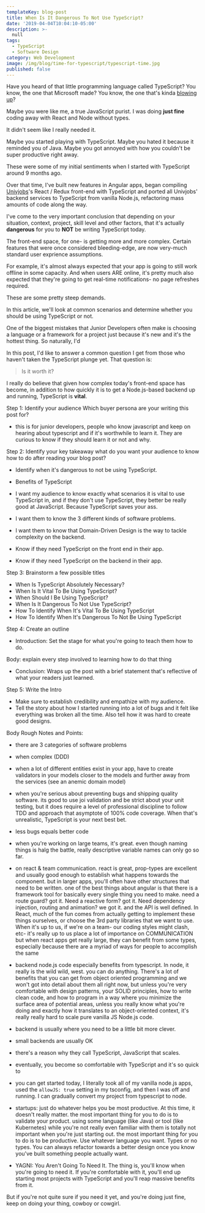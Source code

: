 ```yaml
---
templateKey: blog-post
title: When Is It Dangerous To Not Use TypeScript?
date: '2019-04-04T10:04:10-05:00'
description: >-
  null
tags:
  - TypeScript
  - Software Design
category: Web Development
image: /img/blog/time-for-typescript/typescript-time.jpg
published: false
---
```


Have you heard of that little programming language called TypeScript? You know, the one that Microsoft made? You know, the one that's kinda [blowing up](https://redmonk.com/sogrady/2019/03/20/language-rankings-1-19/?utm_campaign=digest&utm_medium=email&utm_source=nuzzel)? 

Maybe you were like me, a true JavaScript purist. I was doing **just fine** coding away with React and Node without types.

It didn't seem like I really needed it. 

Maybe you started playing with TypeScript. Maybe you hated it because it reminded you of Java. Maybe you got annoyed with how you couldn't be super productive right away. 

These were some of my initial sentiments when I started with TypeScript around 9 months ago. 

Over that time, I've built new features in Angular apps, began compiling [Univjobs](https://univjobs.ca)'s React / Redux front-end with TypeScript and ported all Univjobs' backend services to TypeScript from vanilla Node.js, refactoring mass amounts of code along the way.

I've come to the very important conclusion that depending on your situation, context, project, skill level and other factors, that it's actually **dangerous** for you to **NOT** be writing TypeScript today.

The front-end space, for one- is getting more and more complex. Certain features that were once considered bleeding-edge, are now very-much standard user exprience assumptions. 

For example, it's almost always expected that your app is going to still work offline in some capacity. And when users ARE online, it's pretty much also expected that they're going to get real-time notifications- no page refreshes required. 

These are some pretty steep demands.

In this article, we'll look at common scenarios and determine whether you should be using TypeScript or not.





One of the biggest mistakes that Junior Developers often make is choosing a language or a framework for a project just because it's new and it's the hottest thing. So naturally, I'd

In this post, I'd like to answer a common question I get from those who haven't taken the TypeScript plunge yet. That question is:

> Is it worth it?

I really do believe that given how complex today's front-end space has become, in addition to how quickly it is to get a Node.js-based backend up and running, TypeScript is **vital**.



Step 1: Identify your audience
Which buyer persona are your writing this post for?

- this is for junior developers, people who know javascript and keep on hearing about typescript and if it's worthwhile to learn it. They are curious to know if they should learn it or not and why.

Step 2: Identify your key takeaway
what do you want your audience to know how to do after reading your blog post?

- Identify when it's dangerous to not be using TypeScript.

- Benefits of TypeScript
- I want my audience to know exactly what scenarios it is vital to use TypeScript in, and if they don't use TypeScript, they better be really good at JavaScript. Because TypeScript saves your ass. 
- I want them to know the 3 different kinds of software problems.
- I want them to know that Domain-Driven Design is the way to tackle complexity on the backend.
- Know if they need TypeScript on the front end in their app.
- Know if they need TypeScript on the backend in their app.

Step 3: Brainstorm a few possible titles
- When Is TypeScript Absolutely Necessary?
- When Is It Vital To Be Using TypeScript?
- When Should I Be Using TypeScript?
- When Is It Dangerous To Not Use TypeScript?
- How To Identify When It's Vital To Be Using TypeScript
- How To Identify When It's Dangerous To Not Be Using TypeScript

Step 4: Create an outline
- Introduction: Set the stage for what you're going to teach them how to do.

Body: explain every step involved to learning how to do that thing
- Conclusion: Wraps up the post with a brief statement that's reflective of what your readers just learned.

Step 5: Write the Intro
- Make sure to establish credibility and empathize with my audience.
- Tell the story about how I started running into a lot of bugs and it felt like everything was broken all the time. Also tell how it was hard to create good designs.




Body Rough Notes and Points:

- there are 3 categories of software problems
- when complex (DDD)
- when a lot of different entities exist in your app, have to create validators in your models closer to the models and further away from the services (see an anemic domain model)
- when you're serious about preventing bugs and shipping quality software. its good to use joi validation and be strict about your unit testing, but it does require a level of professional discipline to follow TDD and approach that asymptote of 100% code coverage. When that's unrealistic, TypeScript is your next best bet.
- less bugs equals better code
- when you're working on large teams, it's great. even though naming things is halg the battle, really descriptive variable names can only go so far.
- on react & team communication. react is great, prop-types are excellent and usually good enough to establish what happens towards the component. but in larger apps, you'll often have other structures that need to be written. one of the best things about angular is that there is a framework tool for basically every single thing you need to make. need a route guard? got it. Need a reactive form? got it. Need dependency injection, routing and animation? we got it. and the API is well defined. In React, much of the fun comes from actually getting to implement these things ourselves, or choose the 3rd party libraries that we want to use. When it's up to us, if we're on a team- our coding styles might clash, etc- it's really up to us place a lot of importance on COMMUNICATION  but when react apps get really large, they can benefit from some types, especially because there are a myriad of ways for people to accomplish the same


- backend node.js code especially benefits from typescript. In node, it really is the wild wild, west. you can do anything. There's a lot of benefits that you can get from object oriented programming and we won't got into detail about them all right now, but unless you're very comfortable with design patterns, your SOLID principles, how to write clean code, and how to program in a way where you minimize the surface area of potential areas, unless you really know what you're doing and exactly how it translates to an object-oriented context, it's really really hard to scale pure vanilla JS Node.js code.

- backend is usually where you need to be a little bit more clever.

- small backends are usually OK 

- there's a reason why they call TypeScript, JavaScript that scales.

- eventually, you become so comfortable with TypeScript and it's so quick to 

- you can get started today, I literally took all of my vanilla node.js apps, used the ```allowJS: true``` setting in my tsconfig, and then I was off and running. I can gradually convert my project from typescript to node.

- startups: just do whatever helps you be most productive. At this time, it doesn't really matter. the most important thing for you to do is to validate your product. using some language (like Java) or tool (like Kubernetes) while you're not really even familiar with them is totally not important when you're just starting out. the most important thing for you to do is to be productive. Use whatever language you want. Types or no types. You can always refactor towards a better design once you know you've built something people actually want.


- YAGNI: You Aren't Going To Need It.
The thing is, you'll know when you're going to need it. If you're comfortable with it, you'll end up starting most projects with TypeScript and you'll reap massive benefits from it.

But if you're not quite sure if you need it yet, and you're doing just fine, keep on doing your thing, cowboy or cowgirl.

